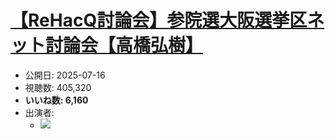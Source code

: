 # [【ReHacQ討論会】参院選大阪選挙区ネット討論会【高橋弘樹】](https://www.youtube.com/watch?v=PW0NpDQzNOc)
-   公開日: 2025-07-16
-   視聴数: 405,320
-   **いいね数: 6,160**
-   出演者: 
    - [![](https://img.youtube.com/vi/PW0NpDQzNOc/hqdefault.jpg)](https://www.youtube.com/watch?v=PW0NpDQzNOc)
